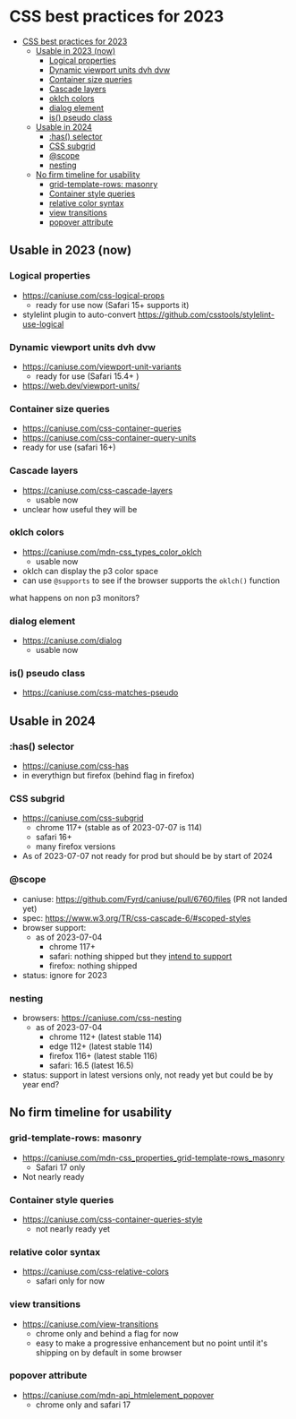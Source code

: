 # CSS best practices for 2023

- [CSS best practices for 2023](#css-best-practices-for-2023)
    - [Usable in 2023 (now)](#usable-in-2023-now)
        - [Logical properties](#logical-properties)
        - [Dynamic viewport units dvh dvw](#dynamic-viewport-units-dvh-dvw)
        - [Container size queries](#container-size-queries)
        - [Cascade layers](#cascade-layers)
        - [oklch colors](#oklch-colors)
        - [dialog element](#dialog-element)
        - [is() pseudo class](#is-pseudo-class)
    - [Usable in 2024](#usable-in-2024)
        - [:has() selector](#has-selector)
        - [CSS subgrid](#css-subgrid)
        - [@scope](#scope)
        - [nesting](#nesting)
    - [No firm timeline for usability](#no-firm-timeline-for-usability)
        - [grid-template-rows: masonry](#grid-template-rows-masonry)
        - [Container style queries](#container-style-queries)
        - [relative color syntax](#relative-color-syntax)
        - [view transitions](#view-transitions)
        - [popover attribute](#popover-attribute)

## Usable in 2023 (now)

### Logical properties

- https://caniuse.com/css-logical-props
    - ready for use now (Safari 15+ supports it)
- stylelint plugin to auto-convert
  https://github.com/csstools/stylelint-use-logical

### Dynamic viewport units dvh dvw

- https://caniuse.com/viewport-unit-variants
    - ready for use (Safari 15.4+ )
- https://web.dev/viewport-units/

### Container size queries

- https://caniuse.com/css-container-queries
- https://caniuse.com/css-container-query-units
- ready for use (safari 16+)

### Cascade layers

- https://caniuse.com/css-cascade-layers
    - usable now
- unclear how useful they will be

### oklch colors

- https://caniuse.com/mdn-css_types_color_oklch
    - usable now
- oklch can display the p3 color space
- can use `@supports` to see if the browser supports the `oklch()` function

what happens on non p3 monitors?

### dialog element

- https://caniuse.com/dialog
    - usable now

### is() pseudo class

- https://caniuse.com/css-matches-pseudo

## Usable in 2024

### :has() selector

- https://caniuse.com/css-has
- in everythign but firefox (behind flag in firefox)

### CSS subgrid

- https://caniuse.com/css-subgrid
    - chrome 117+ (stable as of 2023-07-07 is 114)
    - safari 16+
    - many firefox versions
- As of 2023-07-07 not ready for prod but should be by start of 2024

### @scope

- caniuse: https://github.com/Fyrd/caniuse/pull/6760/files (PR not landed yet)
- spec: https://www.w3.org/TR/css-cascade-6/#scoped-styles
- browser support:
    - as of 2023-07-04
        - chrome 117+
        - safari: nothing shipped but they
          [intend to support](https://github.com/WebKit/standards-positions/issues/13)
        - firefox: nothing shipped
- status: ignore for 2023

### nesting

- browsers: https://caniuse.com/css-nesting
    - as of 2023-07-04
        - chrome 112+ (latest stable 114)
        - edge 112+ (latest stable 114)
        - firefox 116+ (latest stable 116)
        - safari: 16.5 (latest 16.5)
- status: support in latest versions only, not ready yet but could be by year
  end?

## No firm timeline for usability

### grid-template-rows: masonry

- https://caniuse.com/mdn-css_properties_grid-template-rows_masonry
    - Safari 17 only
- Not nearly ready

### Container style queries

- https://caniuse.com/css-container-queries-style
    - not nearly ready yet

### relative color syntax

- https://caniuse.com/css-relative-colors
    - safari only for now

### view transitions

- https://caniuse.com/view-transitions
    - chrome only and behind a flag for now
    - easy to make a progressive enhancement but no point until it's shipping on
      by default in some browser

### popover attribute

- https://caniuse.com/mdn-api_htmlelement_popover
    - chrome only and safari 17
